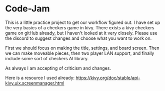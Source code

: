# Code-Jam

This is a little practice project to get our workflow figured out. I have set up the very basics of a checkers game in kivy. There exists a kivy checkers game on gitHub already, but I haven't looked at it very closely. Please use the discord to suggest changes and choose what you want to work on. 

First we should focus on making the title, settings, and board screen. Then we can make moveable pieces, then two player LAN support, and finally include some sort of checkers AI library.

As always I am accepting of criticism and changes. 

Here is a resource I used already:
https://kivy.org/doc/stable/api-kivy.uix.screenmanager.html
